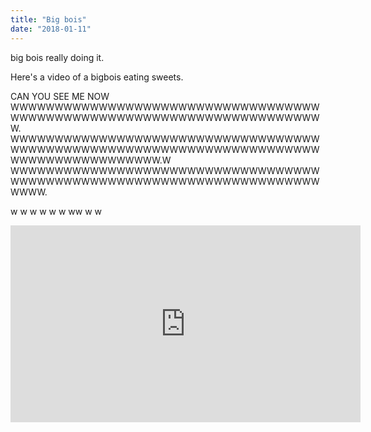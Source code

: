 ```yaml
---
title: "Big bois"
date: "2018-01-11"
---
```


big bois really doing it.

Here's a video of a bigbois eating sweets.

CAN YOU SEE ME NOW WWWWWWWWWWWWWWWWWWWWWWWWWWWWWWWWWWWWWWWWWWWWWWWWWWWWWWWWWWWWWWWWWWWWWWW.
WWWWWWWWWWWWWWWWWWWWWWWWWWWWWWWWWWWWWWWWWWWWWWWWWWWWWWWWWWWWWWWWWWWWWWWWWWWWWWWWWWWWWWW.W
WWWWWWWWWWWWWWWWWWWWWWWWWWWWWWWWWWWWWWWWWWWWWWWWWWWWWWWWWWWWWWWWWWWWWWWWWW.

w
w
w
w
w
w
ww
w
w


<iframe width="560" height="315" src="https://www.youtube.com/embed/4n0xNbfJLR8" frameborder="0" allowfullscreen></iframe>
